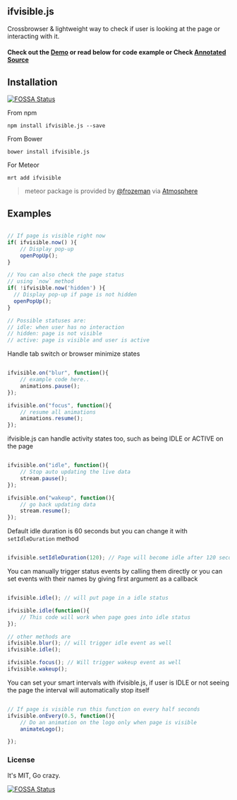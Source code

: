 ifvisible.js
------------

Crossbrowser & lightweight way to check if user is looking at the page or interacting with it.

#### Check out the [Demo](http://serkanyersen.github.com/ifvisible.js/demo.html) or read below for code example or Check [Annotated Source](http://serkanyersen.github.com/ifvisible.js/docs/ifvisible.html)


## Installation
[![FOSSA Status](https://app.fossa.io/api/projects/git%2Bgithub.com%2Fserkanyersen%2Fifvisible.js.svg?type=shield)](https://app.fossa.io/projects/git%2Bgithub.com%2Fserkanyersen%2Fifvisible.js?ref=badge_shield)

From npm
```
npm install ifvisible.js --save
```

From Bower
```
bower install ifvisible.js
```

For Meteor
```
mrt add ifvisible
```
> meteor package is provided by [@frozeman](https://github.com/frozeman/meteor-ifvisible.js) via [Atmosphere](https://atmosphere.meteor.com/package/ifvisible)

## Examples

```javascript

// If page is visible right now
if( ifvisible.now() ){
	// Display pop-up
	openPopUp();
}

// You can also check the page status
// using `now` method
if( !ifvisible.now('hidden') ){
  // Display pop-up if page is not hidden
  openPopUp();
}

// Possible statuses are:
// idle: when user has no interaction
// hidden: page is not visible
// active: page is visible and user is active

```

Handle tab switch or browser minimize states

```javascript

ifvisible.on("blur", function(){
	// example code here..
	animations.pause();
});

ifvisible.on("focus", function(){
	// resume all animations
	animations.resume();
});

```

ifvisible.js can handle activity states too, such as being IDLE or ACTIVE on the page

```javascript

ifvisible.on("idle", function(){
	// Stop auto updating the live data
	stream.pause();
});

ifvisible.on("wakeup", function(){
	// go back updating data
	stream.resume();
});

```

Default idle duration is 60 seconds but you can change it with `setIdleDuration` method

```javascript

ifvisible.setIdleDuration(120); // Page will become idle after 120 seconds

```

You can manually trigger status events by calling them directly or you can set events with their names by giving first argument as a callback

```javascript

ifvisible.idle(); // will put page in a idle status

ifvisible.idle(function(){
	// This code will work when page goes into idle status
});

// other methods are
ifvisible.blur(); // will trigger idle event as well
ifvisible.idle();

ifvisible.focus(); // Will trigger wakeup event as well
ifvisible.wakeup();
```

You can set your smart intervals with ifvisible.js, if user is IDLE or not seeing the page the interval will automatically stop itself

```javascript

// If page is visible run this function on every half seconds
ifvisible.onEvery(0.5, function(){
    // Do an animation on the logo only when page is visible
	animateLogo();

});

```

### License
It's MIT, Go crazy.


[![FOSSA Status](https://app.fossa.io/api/projects/git%2Bgithub.com%2Fserkanyersen%2Fifvisible.js.svg?type=large)](https://app.fossa.io/projects/git%2Bgithub.com%2Fserkanyersen%2Fifvisible.js?ref=badge_large)